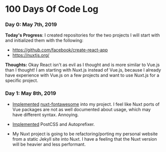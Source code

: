 # 100 Days Of Code Log

### Day 0: May 7th, 2019

**Today's Progress**: I created repositories for the two projects I will start with and initialized them with the following:

* https://github.com/facebook/create-react-app
* https://nuxtjs.org/

**Thoughts:** Okay React isn't as evil as I thought and is more similar to Vue.js than I thought! I am starting with Nuxt.js instead of Vue.js, because I already have experience with Vue.js on a few projects and want to use Nuxt.js for a specific project.


### Day 1: May 8th, 2019

* [Implemented](https://github.com/sodevious/nicoledominguez-nuxt/commit/2fcc04c96d53d05d7593f4e9373ece2166076d7e) [nuxt-fontawesome](https://www.npmjs.com/package/nuxt-fontawesome) into my project. I feel like Nuxt ports of Vue packages are not as well documented about usage, which may have different syntax. Annoying. 

* [Implemented](https://github.com/sodevious/nicoledominguez-nuxt/commit/b74d2e0416ea525f947ef037150d4f6ee9cd432c) PostCSS and Autoprefixer.

* My Nuxt project is going to be refactoring/porting my personal website from a static Jekyll site into Nuxt. I have a feeling that the Nuxt version will be heavier and less performant.
